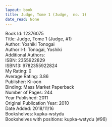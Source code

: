 ```yaml
---
layout: book
title: Judge, Tome 1 (Judge,  no. 1)
date_read: None
---
```


Book Id: 12376075<br />
Title: Judge, Tome 1 (Judge, #1)<br />
Author: Yoshiki Tonogai<br />
Author l-f: Tonogai, Yoshiki<br />
Additional Authors: <br />
ISBN: 2355922829<br />
ISBN13: 9782355922824<br />
My Rating: 0<br />
Average Rating: 3.86<br />
Publisher: Ki-oon<br />
Binding: Mass Market Paperback<br />
Number of Pages: 244<br />
Year Published: 2011<br />
Original Publication Year: 2010<br />
Date Added: 2018/11/16<br />
Bookshelves: kupka-wstydu<br />
Bookshelves with positions: kupka-wstydu (#96)<br />

